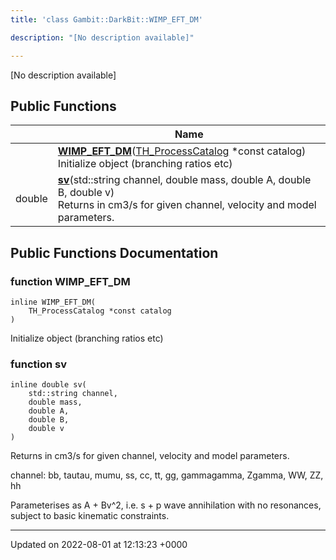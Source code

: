 ```yaml
---
title: 'class Gambit::DarkBit::WIMP_EFT_DM'

description: "[No description available]"

---
```









[No description available]

## Public Functions

|                | Name           |
| -------------- | -------------- |
| | **[WIMP_EFT_DM](/documentation/code/classes/classgambit_1_1darkbit_1_1wimp__eft__dm/#function-wimp-eft-dm)**([TH_ProcessCatalog](/documentation/code/classes/structgambit_1_1darkbit_1_1th__processcatalog/) *const catalog)<br>Initialize object (branching ratios etc)  |
| double | **[sv](/documentation/code/classes/classgambit_1_1darkbit_1_1wimp__eft__dm/#function-sv)**(std::string channel, double mass, double A, double B, double v)<br>Returns <sigma v> in cm3/s for given channel, velocity and model parameters.  |

## Public Functions Documentation

### function WIMP_EFT_DM

```
inline WIMP_EFT_DM(
    TH_ProcessCatalog *const catalog
)
```

Initialize object (branching ratios etc) 

### function sv

```
inline double sv(
    std::string channel,
    double mass,
    double A,
    double B,
    double v
)
```

Returns <sigma v> in cm3/s for given channel, velocity and model parameters. 

channel: bb, tautau, mumu, ss, cc, tt, gg, gammagamma, Zgamma, WW, ZZ, hh

Parameterises <sigma v> as A + Bv^2, i.e. s + p wave annihilation with no resonances, subject to basic kinematic constraints. 


-------------------------------

Updated on 2022-08-01 at 12:13:23 +0000